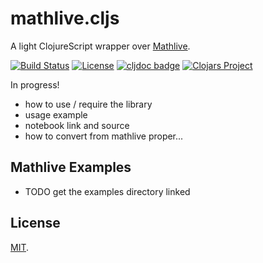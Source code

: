 # mathlive.cljs

A light ClojureScript wrapper over [Mathlive][MATHLIVE].

[![Build Status](https://github.com/mentat-collective/mathlive.cljs/actions/workflows/kondo.yml/badge.svg?branch=main)](https://github.com/mentat-collective/mathlive.cljs/actions/workflows/kondo.yml)
[![License](https://img.shields.io/badge/license-MIT-brightgreen.svg)](https://github.com/mentat-collective/mathlive.cljs/blob/main/LICENSE)
[![cljdoc badge](https://cljdoc.org/badge/org.mentat/mathlive.cljs)](https://cljdoc.org/d/org.mentat/mathlive.cljs/CURRENT)
[![Clojars Project](https://img.shields.io/clojars/v/org.mentat/mathlive.cljs.svg)](https://clojars.org/org.mentat/mathlive.cljs)

In progress!

- how to use / require the library
- usage example
- notebook link and source
- how to convert from mathlive proper...

## Mathlive Examples

- TODO get the examples directory linked

## License

[MIT](LICENSE).

[MATHLIVE]: https://github.com/arnog/mathlive
